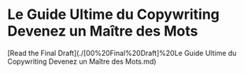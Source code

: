 # Le Guide Ultime du Copywriting Devenez un Maître des Mots

[Read the Final Draft](./[00%20Final%20Draft]%20Le Guide Ultime du Copywriting Devenez un Maître des Mots.md)
